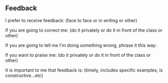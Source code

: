 ## Feedback
<p>I prefer to receive feedback: (face to face or in writing or other)</pemail>
<p>If you are going to correct me: (do it privately or do it in front of the class or other)</pdo it in front of the class>
<p>If you are going to tell me I'm doing something wrong, phrase it this way:</pyour not doing it right do it this way>
<p>If you want to praise me: (do it privately or do it in front of the class or other)</pdo it in front of the class>
<p>It is important to me that feedback is: (timely, includes specific examples, is constructive...etc)</pincludes spesifice examles>
